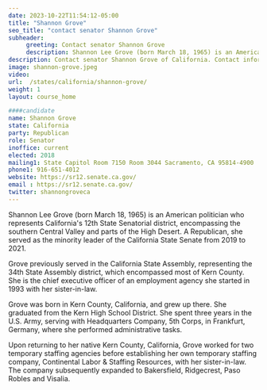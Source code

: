 ```yaml
---
date: 2023-10-22T11:54:12-05:00
title: "Shannon Grove"
seo_title: "contact senator Shannon Grove"
subheader:
     greeting: Contact senator Shannon Grove
     description: Shannon Lee Grove (born March 18, 1965) is an American politician who represents California's 12th State Senatorial district, encompassing the southern Central Valley and parts of the High Desert. A Republican, she served as the minority leader of the California State Senate from 2019 to 2021
description: Contact senator Shannon Grove of California. Contact information for Shannon Grove includes email address, phone number, and mailing address.
image: shannon-grove.jpeg
video:
url:  /states/california/shannon-grove/
weight: 1
layout: course_home

####candidate
name: Shannon Grove
state: California
party: Republican
role: Senator
inoffice: current
elected: 2018
mailing1: State Capitol Room 7150 Room 3044 Sacramento, CA 95814-4900
phone1: 916-651-4012
website: https://sr12.senate.ca.gov/
email : https://sr12.senate.ca.gov/
twitter: shannongroveca
---
```


Shannon Lee Grove (born March 18, 1965) is an American politician who represents California's 12th State Senatorial district, encompassing the southern Central Valley and parts of the High Desert. A Republican, she served as the minority leader of the California State Senate from 2019 to 2021.

Grove previously served in the California State Assembly, representing the 34th State Assembly district, which encompassed most of Kern County. She is the chief executive officer of an employment agency she started in 1993 with her sister-in-law.

Grove was born in Kern County, California, and grew up there. She graduated from the Kern High School District. She spent three years in the U.S. Army, serving with Headquarters Company, 5th Corps, in Frankfurt, Germany, where she performed administrative tasks.

Upon returning to her native Kern County, California, Grove worked for two temporary staffing agencies before establishing her own temporary staffing company, Continental Labor & Staffing Resources, with her sister-in-law. The company subsequently expanded to Bakersfield, Ridgecrest, Paso Robles and Visalia.
